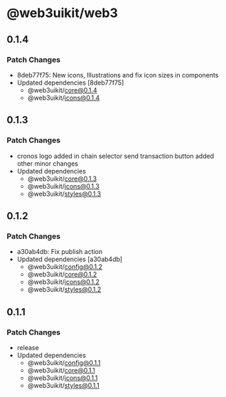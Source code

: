 # @web3uikit/web3

## 0.1.4

### Patch Changes

-   8deb77f75: New icons, Illustrations and fix icon sizes in components
-   Updated dependencies [8deb77f75]
    -   @web3uikit/core@0.1.4
    -   @web3uikit/icons@0.1.4

## 0.1.3

### Patch Changes

-   cronos logo added in chain selector
    send transaction button added
    other minor changes
-   Updated dependencies
    -   @web3uikit/core@0.1.3
    -   @web3uikit/icons@0.1.3
    -   @web3uikit/styles@0.1.3

## 0.1.2

### Patch Changes

-   a30ab4db: Fix publish action
-   Updated dependencies [a30ab4db]
    -   @web3uikit/config@0.1.2
    -   @web3uikit/core@0.1.2
    -   @web3uikit/icons@0.1.2
    -   @web3uikit/styles@0.1.2

## 0.1.1

### Patch Changes

-   release
-   Updated dependencies
    -   @web3uikit/config@0.1.1
    -   @web3uikit/core@0.1.1
    -   @web3uikit/icons@0.1.1
    -   @web3uikit/styles@0.1.1
